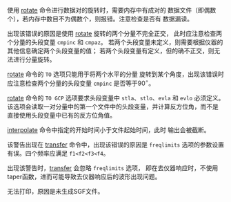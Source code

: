 使用 [rotate](/commands/rotate.md)
命令进行数据对的旋转时，需要内存中有成对的
数据文件（即偶数个），若内存中数目不为偶数个，则报错。注意检查是否有
数据漏读。

出现该错误的原因是使用 [rotate](/commands/rotate.md)
旋转的两个分量不完全正交， 此时应注意检查两个分量的头段变量 `cmpinc` 和
`cmpaz`。
若两个头段变量未定义，则需要根据仪器的其他信息确定两个头段变量的值；
若两个头段变量有定义，但的确不正交，则无法进行分量旋转。

[rotate](/commands/rotate.md) 命令的 `TO` 选项只能用于将两个水平的分量
旋转到某个角度，出现该错误时应注意检查两个分量的头段变量 `cmpinc`
是否等于$90^\circ$。

[rotate](/commands/rotate.md) 命令的 `TO GCP` 选项要求头段变量中
`stla`、`stlo`、`evla` 和 `evlo` 必须定义。
该选项会读取一对分量中的第一个文件中的头段变量，并计算反方位角，而不是
直接使用头段变量中已有的反方位角值。

[interpolate](/commands/interpolate.md)
命令中指定的开始时间小于文件起始时间，此时 输出会被截断。

该警告出现在 [transfer](/commands/transfer.md)
命令中，出现该错误的原因是 `freqlimits`
选项的参数设置有误。四个频率应满足 `f1<f2<f3<f4`。

出现该警告时，[transfer](/commands/transfer.md) 会忽略 `freqlimits`
选项，
即在去仪器响应时，不使用taper函数，进而可能导致去仪器响应后的波形出现问题。

无法打印，原因是未生成SGF文件。

